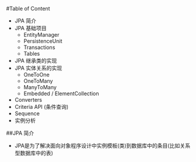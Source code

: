 #Table of Content

*   JPA 简介
*   JPA 基础项目
    *   EntityManager
    *   PersistenceUnit
    *   Transactions
    *   Tables
*   JPA 继承类的实现
*   JPA 实体关系的实现
    *   OneToOne
    *   OneToMany
    *   ManyToMany
    *   Embedded / ElementCollection
*   Converters
*   Criteria API (条件查询)
*   Sequence
*   实例分析

##JPA 简介

*   JPA是为了解决面向对象程序设计中实例模板(类)到数据库中的条目(比如关系型数据库中的表)